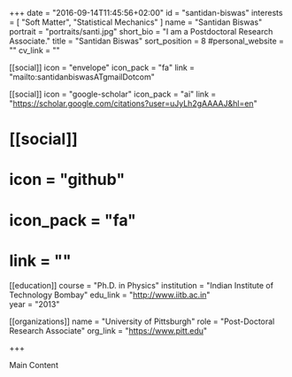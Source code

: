 +++
date = "2016-09-14T11:45:56+02:00"
id = "santidan-biswas"
interests = [ "Soft Matter", "Statistical Mechanics" ]
name = "Santidan Biswas"
portrait = "portraits/santi.jpg"
short_bio = "I am a Postdoctoral Research Associate."
title = "Santidan Biswas"
sort_position = 8
#personal_website = ""
cv_link = ""

[[social]]
    icon = "envelope"
    icon_pack = "fa"
    link = "mailto:santidanbiswasATgmailDotcom"

[[social]]
    icon = "google-scholar"
    icon_pack = "ai"
    link = "https://scholar.google.com/citations?user=uJyLh2gAAAAJ&hl=en"


# [[social]]
#    icon = "github"
#    icon_pack = "fa"
#    link = ""

[[education]]
    course = "Ph.D. in Physics"
    institution = "Indian Institute of Technology Bombay"
    edu_link = "http://www.iitb.ac.in"  
    year = "2013"

[[organizations]]
    name = "University of Pittsburgh"
    role = "Post-Doctoral Research Associate"
    org_link = "https://www.pitt.edu"

+++

Main Content
